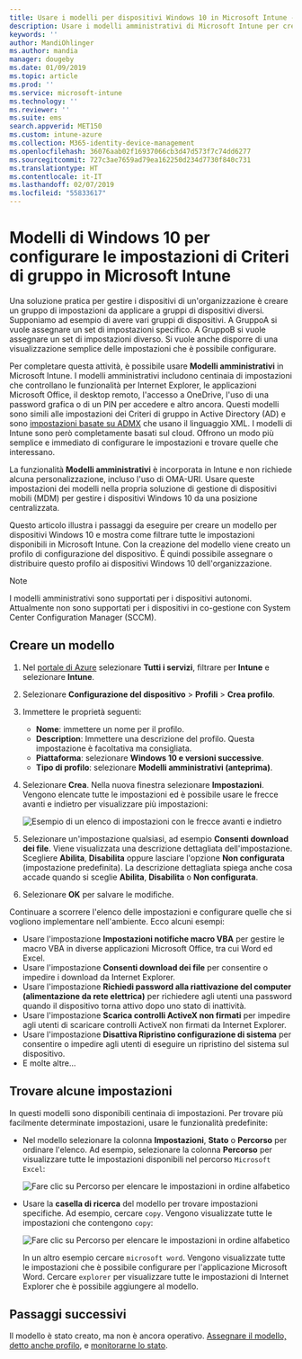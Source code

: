 ```yaml
---
title: Usare i modelli per dispositivi Windows 10 in Microsoft Intune - Azure | Microsoft Docs
description: Usare i modelli amministrativi di Microsoft Intune per creare gruppi di impostazioni per dispositivi Windows 10. Usare queste impostazioni in un profilo di configurazione del dispositivo per controllare le applicazioni di Office, proteggere le funzionalità di Internet Explorer, controllare l'accesso a OneDrive, usare le funzionalità di desktop remoto, abilitare la riproduzione automatica, impostare le opzioni di risparmio energia, usare la stampa HTTP, usare opzioni di accesso diverse e controllare le dimensioni del log eventi.
keywords: ''
author: MandiOhlinger
ms.author: mandia
manager: dougeby
ms.date: 01/09/2019
ms.topic: article
ms.prod: ''
ms.service: microsoft-intune
ms.technology: ''
ms.reviewer: ''
ms.suite: ems
search.appverid: MET150
ms.custom: intune-azure
ms.collection: M365-identity-device-management
ms.openlocfilehash: 36076aab02f16937066cb3d47d573f7c74dd6277
ms.sourcegitcommit: 727c3ae7659ad79ea162250d234d7730f840c731
ms.translationtype: HT
ms.contentlocale: it-IT
ms.lasthandoff: 02/07/2019
ms.locfileid: "55833617"
---
```

# <a name="windows-10-templates-to-configure-group-policy-settings-in-microsoft-intune"></a>Modelli di Windows 10 per configurare le impostazioni di Criteri di gruppo in Microsoft Intune

Una soluzione pratica per gestire i dispositivi di un'organizzazione è creare un gruppo di impostazioni da applicare a gruppi di dispositivi diversi. Supponiamo ad esempio di avere vari gruppi di dispositivi. A GruppoA si vuole assegnare un set di impostazioni specifico. A GruppoB si vuole assegnare un set di impostazioni diverso. Si vuole anche disporre di una visualizzazione semplice delle impostazioni che è possibile configurare.

Per completare questa attività, è possibile usare **Modelli amministrativi** in Microsoft Intune. I modelli amministrativi includono centinaia di impostazioni che controllano le funzionalità per Internet Explorer, le applicazioni Microsoft Office, il desktop remoto, l'accesso a OneDrive, l'uso di una password grafica o di un PIN per accedere e altro ancora. Questi modelli sono simili alle impostazioni dei Criteri di gruppo in Active Directory (AD) e sono [impostazioni basate su ADMX](https://docs.microsoft.com/windows/client-management/mdm/understanding-admx-backed-policies) che usano il linguaggio XML. I modelli di Intune sono però completamente basati sul cloud. Offrono un modo più semplice e immediato di configurare le impostazioni e trovare quelle che interessano.

La funzionalità **Modelli amministrativi** è incorporata in Intune e non richiede alcuna personalizzazione, incluso l'uso di OMA-URI. Usare queste impostazioni dei modelli nella propria soluzione di gestione di dispositivi mobili (MDM) per gestire i dispositivi Windows 10 da una posizione centralizzata.

Questo articolo illustra i passaggi da eseguire per creare un modello per dispositivi Windows 10 e mostra come filtrare tutte le impostazioni disponibili in Microsoft Intune. Con la creazione del modello viene creato un profilo di configurazione del dispositivo. È quindi possibile assegnare o distribuire questo profilo ai dispositivi Windows 10 dell'organizzazione.

> [!NOTE]
> I modelli amministrativi sono supportati per i dispositivi autonomi. Attualmente non sono supportati per i dispositivi in co-gestione con System Center Configuration Manager (SCCM).

## <a name="create-a-template"></a>Creare un modello

1. Nel [portale di Azure](https://portal.azure.com) selezionare **Tutti i servizi**, filtrare per **Intune** e selezionare **Intune**.
2. Selezionare **Configurazione del dispositivo** > **Profili** > **Crea profilo**.
3. Immettere le proprietà seguenti:

    - **Nome**: immettere un nome per il profilo.
    - **Description**: Immettere una descrizione del profilo. Questa impostazione è facoltativa ma consigliata.
    - **Piattaforma**: selezionare **Windows 10 e versioni successive**.
    - **Tipo di profilo**: selezionare **Modelli amministrativi (anteprima)**.

4. Selezionare **Crea**. Nella nuova finestra selezionare **Impostazioni**. Vengono elencate tutte le impostazioni ed è possibile usare le frecce avanti e indietro per visualizzare più impostazioni:

    ![Esempio di un elenco di impostazioni con le frecce avanti e indietro](./media/administrative-templates-windows/sample-settings-list-next-page.png)

5. Selezionare un'impostazione qualsiasi, ad esempio **Consenti download dei file**. Viene visualizzata una descrizione dettagliata dell'impostazione. Scegliere **Abilita**, **Disabilita** oppure lasciare l'opzione **Non configurata** (impostazione predefinita). La descrizione dettagliata spiega anche cosa accade quando si sceglie **Abilita**, **Disabilita** o **Non configurata**.
6. Selezionare **OK** per salvare le modifiche.

Continuare a scorrere l'elenco delle impostazioni e configurare quelle che si vogliono implementare nell'ambiente. Ecco alcuni esempi:

- Usare l'impostazione **Impostazioni notifiche macro VBA** per gestire le macro VBA in diverse applicazioni Microsoft Office, tra cui Word ed Excel.
- Usare l'impostazione **Consenti download dei file** per consentire o impedire i download da Internet Explorer.
- Usare l'impostazione **Richiedi password alla riattivazione del computer (alimentazione da rete elettrica)** per richiedere agli utenti una password quando il dispositivo torna attivo dopo uno stato di inattività.
- Usare l'impostazione **Scarica controlli ActiveX non firmati** per impedire agli utenti di scaricare controlli ActiveX non firmati da Internet Explorer.
- Usare l'impostazione **Disattiva Ripristino configurazione di sistema** per consentire o impedire agli utenti di eseguire un ripristino del sistema sul dispositivo.
- E molte altre...

## <a name="find-some-settings"></a>Trovare alcune impostazioni

In questi modelli sono disponibili centinaia di impostazioni. Per trovare più facilmente determinate impostazioni, usare le funzionalità predefinite:

- Nel modello selezionare la colonna **Impostazioni**, **Stato** o **Percorso** per ordinare l'elenco. Ad esempio, selezionare la colonna **Percorso** per visualizzare tutte le impostazioni disponibili nel percorso `Microsoft Excel`:

  ![Fare clic su Percorso per elencare le impostazioni in ordine alfabetico](./media/administrative-templates-windows/path-filter-shows-excel-options.png)

- Usare la **casella di ricerca** del modello per trovare impostazioni specifiche. Ad esempio, cercare `copy`. Vengono visualizzate tutte le impostazioni che contengono `copy`:

  ![Fare clic su Percorso per elencare le impostazioni in ordine alfabetico](./media/administrative-templates-windows/search-copy-settings.png)

  In un altro esempio cercare `microsoft word`. Vengono visualizzate tutte le impostazioni che è possibile configurare per l'applicazione Microsoft Word. Cercare `explorer` per visualizzare tutte le impostazioni di Internet Explorer che è possibile aggiungere al modello.

## <a name="next-steps"></a>Passaggi successivi

Il modello è stato creato, ma non è ancora operativo. [Assegnare il modello, detto anche profilo](device-profile-assign.md), e [monitorarne lo stato](device-profile-monitor.md).
